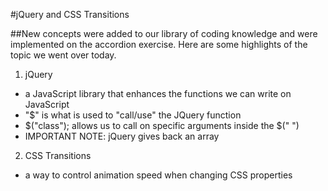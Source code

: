 #jQuery and CSS Transitions

##New concepts were added to our library of coding knowledge and were implemented on the accordion exercise. Here are some highlights of the topic we went over today.

1. jQuery
  * a JavaScript library that enhances the functions we can write on JavaScript
  * "$" is what is used to "call/use" the JQuery function
  * $("class"); allows us to call on specific arguments inside the $(" ")
  * IMPORTANT NOTE: jQuery gives back an array

2. CSS Transitions
  * a way to control animation speed when changing CSS properties
